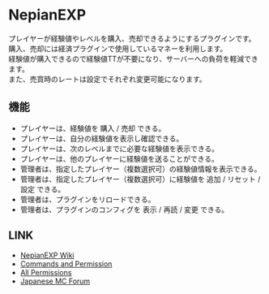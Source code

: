 # NepianEXP
プレイヤーが経験値やレベルを購入、売却できるようにするプラグインです。  
購入、売却には経済プラグインで使用しているマネーを利用します。  
経験値が購入できるので経験値TTが不要になり、サーバーへの負荷を軽減できます。  
また、売買時のレートは設定でそれぞれ変更可能になります。  

## 機能
* プレイヤーは、経験値を 購入 / 売却 できる。
* プレイヤーは、自分の経験値を表示し確認できる。
* プレイヤーは、次のレベルまでに必要な経験値を表示できる。
* プレイヤーは、他のプレイヤーに経験値を送ることができる。
* 管理者は、指定したプレイヤー（複数選択可）の経験値情報を表示できる。
* 管理者は、指定したプレイヤー（複数選択可）に経験値を 追加 / リセット / 設定 できる。
* 管理者は、プラグインをリロードできる。
* 管理者は、プラグインのコンフィグを 表示 / 再読 / 変更 できる。

## LINK
* [NepianEXP Wiki](https://github.com/Nepian/NepianEXP/wiki)
* [Commands and Permission](https://github.com/Nepian/NepianEXP/wiki/commands)
* [All Permissions](https://github.com/Nepian/NepianEXP/wiki/Permissions)
* [Japanese MC Forum](http://forum.minecraftuser.jp/viewtopic.php?f=38&t=28875)